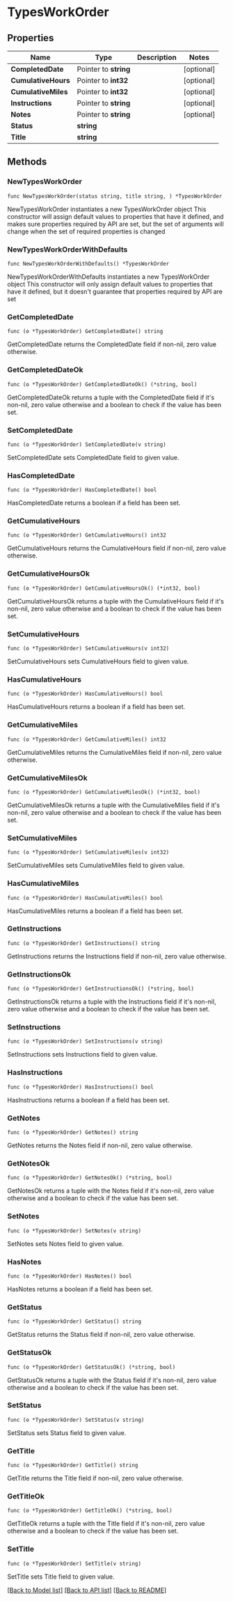 # TypesWorkOrder

## Properties

Name | Type | Description | Notes
------------ | ------------- | ------------- | -------------
**CompletedDate** | Pointer to **string** |  | [optional] 
**CumulativeHours** | Pointer to **int32** |  | [optional] 
**CumulativeMiles** | Pointer to **int32** |  | [optional] 
**Instructions** | Pointer to **string** |  | [optional] 
**Notes** | Pointer to **string** |  | [optional] 
**Status** | **string** |  | 
**Title** | **string** |  | 

## Methods

### NewTypesWorkOrder

`func NewTypesWorkOrder(status string, title string, ) *TypesWorkOrder`

NewTypesWorkOrder instantiates a new TypesWorkOrder object
This constructor will assign default values to properties that have it defined,
and makes sure properties required by API are set, but the set of arguments
will change when the set of required properties is changed

### NewTypesWorkOrderWithDefaults

`func NewTypesWorkOrderWithDefaults() *TypesWorkOrder`

NewTypesWorkOrderWithDefaults instantiates a new TypesWorkOrder object
This constructor will only assign default values to properties that have it defined,
but it doesn't guarantee that properties required by API are set

### GetCompletedDate

`func (o *TypesWorkOrder) GetCompletedDate() string`

GetCompletedDate returns the CompletedDate field if non-nil, zero value otherwise.

### GetCompletedDateOk

`func (o *TypesWorkOrder) GetCompletedDateOk() (*string, bool)`

GetCompletedDateOk returns a tuple with the CompletedDate field if it's non-nil, zero value otherwise
and a boolean to check if the value has been set.

### SetCompletedDate

`func (o *TypesWorkOrder) SetCompletedDate(v string)`

SetCompletedDate sets CompletedDate field to given value.

### HasCompletedDate

`func (o *TypesWorkOrder) HasCompletedDate() bool`

HasCompletedDate returns a boolean if a field has been set.

### GetCumulativeHours

`func (o *TypesWorkOrder) GetCumulativeHours() int32`

GetCumulativeHours returns the CumulativeHours field if non-nil, zero value otherwise.

### GetCumulativeHoursOk

`func (o *TypesWorkOrder) GetCumulativeHoursOk() (*int32, bool)`

GetCumulativeHoursOk returns a tuple with the CumulativeHours field if it's non-nil, zero value otherwise
and a boolean to check if the value has been set.

### SetCumulativeHours

`func (o *TypesWorkOrder) SetCumulativeHours(v int32)`

SetCumulativeHours sets CumulativeHours field to given value.

### HasCumulativeHours

`func (o *TypesWorkOrder) HasCumulativeHours() bool`

HasCumulativeHours returns a boolean if a field has been set.

### GetCumulativeMiles

`func (o *TypesWorkOrder) GetCumulativeMiles() int32`

GetCumulativeMiles returns the CumulativeMiles field if non-nil, zero value otherwise.

### GetCumulativeMilesOk

`func (o *TypesWorkOrder) GetCumulativeMilesOk() (*int32, bool)`

GetCumulativeMilesOk returns a tuple with the CumulativeMiles field if it's non-nil, zero value otherwise
and a boolean to check if the value has been set.

### SetCumulativeMiles

`func (o *TypesWorkOrder) SetCumulativeMiles(v int32)`

SetCumulativeMiles sets CumulativeMiles field to given value.

### HasCumulativeMiles

`func (o *TypesWorkOrder) HasCumulativeMiles() bool`

HasCumulativeMiles returns a boolean if a field has been set.

### GetInstructions

`func (o *TypesWorkOrder) GetInstructions() string`

GetInstructions returns the Instructions field if non-nil, zero value otherwise.

### GetInstructionsOk

`func (o *TypesWorkOrder) GetInstructionsOk() (*string, bool)`

GetInstructionsOk returns a tuple with the Instructions field if it's non-nil, zero value otherwise
and a boolean to check if the value has been set.

### SetInstructions

`func (o *TypesWorkOrder) SetInstructions(v string)`

SetInstructions sets Instructions field to given value.

### HasInstructions

`func (o *TypesWorkOrder) HasInstructions() bool`

HasInstructions returns a boolean if a field has been set.

### GetNotes

`func (o *TypesWorkOrder) GetNotes() string`

GetNotes returns the Notes field if non-nil, zero value otherwise.

### GetNotesOk

`func (o *TypesWorkOrder) GetNotesOk() (*string, bool)`

GetNotesOk returns a tuple with the Notes field if it's non-nil, zero value otherwise
and a boolean to check if the value has been set.

### SetNotes

`func (o *TypesWorkOrder) SetNotes(v string)`

SetNotes sets Notes field to given value.

### HasNotes

`func (o *TypesWorkOrder) HasNotes() bool`

HasNotes returns a boolean if a field has been set.

### GetStatus

`func (o *TypesWorkOrder) GetStatus() string`

GetStatus returns the Status field if non-nil, zero value otherwise.

### GetStatusOk

`func (o *TypesWorkOrder) GetStatusOk() (*string, bool)`

GetStatusOk returns a tuple with the Status field if it's non-nil, zero value otherwise
and a boolean to check if the value has been set.

### SetStatus

`func (o *TypesWorkOrder) SetStatus(v string)`

SetStatus sets Status field to given value.


### GetTitle

`func (o *TypesWorkOrder) GetTitle() string`

GetTitle returns the Title field if non-nil, zero value otherwise.

### GetTitleOk

`func (o *TypesWorkOrder) GetTitleOk() (*string, bool)`

GetTitleOk returns a tuple with the Title field if it's non-nil, zero value otherwise
and a boolean to check if the value has been set.

### SetTitle

`func (o *TypesWorkOrder) SetTitle(v string)`

SetTitle sets Title field to given value.



[[Back to Model list]](../README.md#documentation-for-models) [[Back to API list]](../README.md#documentation-for-api-endpoints) [[Back to README]](../README.md)


